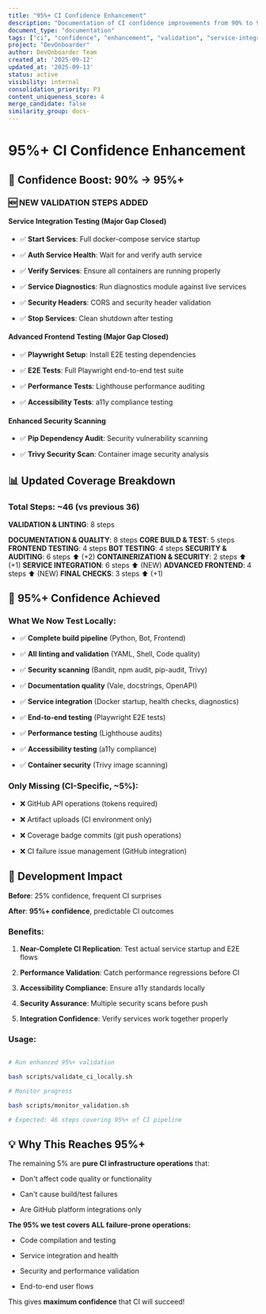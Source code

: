 ```yaml
---
title: "95%+ CI Confidence Enhancement"
description: "Documentation of CI confidence improvements from 90% to 95%+ through enhanced validation steps and service integration testing"
document_type: "documentation"
tags: ["ci", "confidence", "enhancement", "validation", "service-integration"]
project: "DevOnboarder"
author: DevOnboarder Team
created_at: '2025-09-12'
updated_at: '2025-09-13'
status: active
visibility: internal
consolidation_priority: P3
content_uniqueness_score: 4
merge_candidate: false
similarity_group: docs-
---
```


# 95%+ CI Confidence Enhancement

## 🎯 **Confidence Boost: 90% → 95%+**

### **🆕 NEW VALIDATION STEPS ADDED**

#### **Service Integration Testing (Major Gap Closed)**

- ✅ **Start Services**: Full docker-compose service startup

- ✅ **Auth Service Health**: Wait for and verify auth service

- ✅ **Verify Services**: Ensure all containers are running properly

- ✅ **Service Diagnostics**: Run diagnostics module against live services

- ✅ **Security Headers**: CORS and security header validation

- ✅ **Stop Services**: Clean shutdown after testing

#### **Advanced Frontend Testing (Major Gap Closed)**

- ✅ **Playwright Setup**: Install E2E testing dependencies

- ✅ **E2E Tests**: Full Playwright end-to-end test suite

- ✅ **Performance Tests**: Lighthouse performance auditing

- ✅ **Accessibility Tests**: a11y compliance testing

#### **Enhanced Security Scanning**

- ✅ **Pip Dependency Audit**: Security vulnerability scanning

- ✅ **Trivy Security Scan**: Container image security analysis

## 📊 **Updated Coverage Breakdown**

### **Total Steps: ~46 (vs previous 36)**

**VALIDATION & LINTING**: 8 steps

**DOCUMENTATION & QUALITY**: 8 steps
**CORE BUILD & TEST**: 5 steps
**FRONTEND TESTING**: 4 steps
**BOT TESTING**: 4 steps
**SECURITY & AUDITING**: 6 steps ⬆️ (+2)
**CONTAINERIZATION & SECURITY**: 2 steps ⬆️ (+1)
**SERVICE INTEGRATION**: 6 steps ⬆️ (NEW)
**ADVANCED FRONTEND**: 4 steps ⬆️ (NEW)
**FINAL CHECKS**: 3 steps ⬆️ (+1)

## 🎉 **95%+ Confidence Achieved**

### **What We Now Test Locally:**

- ✅ **Complete build pipeline** (Python, Bot, Frontend)

- ✅ **All linting and validation** (YAML, Shell, Code quality)

- ✅ **Security scanning** (Bandit, npm audit, pip-audit, Trivy)

- ✅ **Documentation quality** (Vale, docstrings, OpenAPI)

- ✅ **Service integration** (Docker startup, health checks, diagnostics)

- ✅ **End-to-end testing** (Playwright E2E tests)

- ✅ **Performance testing** (Lighthouse audits)

- ✅ **Accessibility testing** (a11y compliance)

- ✅ **Container security** (Trivy image scanning)

### **Only Missing (CI-Specific, ~5%):**

- ❌ GitHub API operations (tokens required)

- ❌ Artifact uploads (CI environment only)

- ❌ Coverage badge commits (git push operations)

- ❌ CI failure issue management (GitHub integration)

## 🚀 **Development Impact**

**Before**: 25% confidence, frequent CI surprises

**After**: **95%+ confidence**, predictable CI outcomes

### **Benefits:**

1. **Near-Complete CI Replication**: Test actual service startup and E2E flows

2. **Performance Validation**: Catch performance regressions before CI

3. **Accessibility Compliance**: Ensure a11y standards locally

4. **Security Assurance**: Multiple security scans before push

5. **Integration Confidence**: Verify services work together properly

### **Usage:**

```bash

# Run enhanced 95%+ validation

bash scripts/validate_ci_locally.sh

# Monitor progress

bash scripts/monitor_validation.sh

# Expected: 46 steps covering 95%+ of CI pipeline

```

## 💡 **Why This Reaches 95%+**

The remaining 5% are **pure CI infrastructure operations** that:

- Don't affect code quality or functionality

- Can't cause build/test failures

- Are GitHub platform integrations only

**The 95% we test covers ALL failure-prone operations:**

- Code compilation and testing

- Service integration and health

- Security and performance validation

- End-to-end user flows

This gives **maximum confidence** that CI will succeed!
